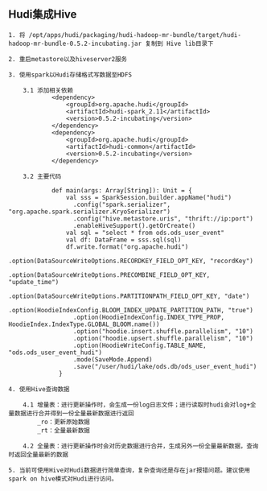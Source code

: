 ## Hudi集成Hive

    1. 将 /opt/apps/hudi/packaging/hudi-hadoop-mr-bundle/target/hudi-hadoop-mr-bundle-0.5.2-incubating.jar 复制到 Hive lib目录下
    
    2. 重启metastore以及hiveserver2服务
    
    3. 使用spark以Hudi存储格式写数据至HDFS
        
        3.1 添加相关依赖
                <dependency>
                    <groupId>org.apache.hudi</groupId>
                    <artifactId>hudi-spark_2.11</artifactId>
                    <version>0.5.2-incubating</version>
                </dependency>
                <dependency>
                    <groupId>org.apache.hudi</groupId>
                    <artifactId>hudi-common</artifactId>
                    <version>0.5.2-incubating</version>
                </dependency>
                
        3.2 主要代码
        
                def main(args: Array[String]): Unit = {
                    val sss = SparkSession.builder.appName("hudi")
                      .config("spark.serializer", "org.apache.spark.serializer.KryoSerializer")
                      .config("hive.metastore.uris", "thrift://ip:port")
                      .enableHiveSupport().getOrCreate()
                    val sql = "select * from ods.ods_user_event"
                    val df: DataFrame = sss.sql(sql)
                    df.write.format("org.apache.hudi")
                      .option(DataSourceWriteOptions.RECORDKEY_FIELD_OPT_KEY, "recordKey")
                      .option(DataSourceWriteOptions.PRECOMBINE_FIELD_OPT_KEY, "update_time")
                      .option(DataSourceWriteOptions.PARTITIONPATH_FIELD_OPT_KEY, "date")
                      .option(HoodieIndexConfig.BLOOM_INDEX_UPDATE_PARTITION_PATH, "true")
                      .option(HoodieIndexConfig.INDEX_TYPE_PROP, HoodieIndex.IndexType.GLOBAL_BLOOM.name())
                      .option("hoodie.insert.shuffle.parallelism", "10")
                      .option("hoodie.upsert.shuffle.parallelism", "10")
                      .option(HoodieWriteConfig.TABLE_NAME, "ods.ods_user_event_hudi")
                      .mode(SaveMode.Append)
                      .save("/user/hudi/lake/ods.db/ods_user_event_hudi")
                  }
                  
    4. 使用Hive查询数据
        
        4.1 增量表：进行更新操作时，会生成一份log日志文件；进行读取时hudi会对log+全量数据进行合并得到一份全量最新数据进行返回
            _ro：更新原始数据
            _rt：全量最新数据
            
        4.2 全量表：进行更新操作时会对历史数据进行合并，生成另外一份全量最新数据，查询时返回全量最新的数据
        
    5. 当前可使用Hive对Hudi数据进行简单查询，复杂查询还是存在jar报错问题。建议使用spark on hive模式对Hudi进行访问。